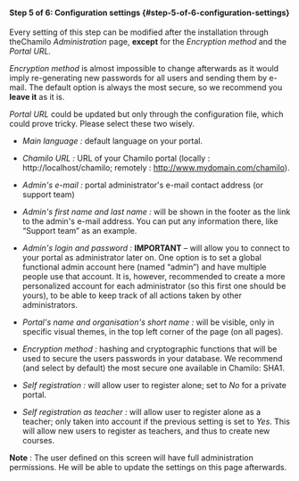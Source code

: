 #### Step 5 of 6: Configuration settings {#step-5-of-6-configuration-settings}

Every setting of this step can be modified after the installation through theChamilo _Administration_ page, **except** for the _Encryption method_ and the _Portal URL._

_Encryption method_ is almost impossible to change afterwards as it would imply re-generating new passwords for all users and sending them by e-mail. The default option is always the most secure, so we recommend you **leave it** as it is.

_Portal URL_ could be updated but only through the configuration file, which could prove tricky. Please select these two wisely.

*   _Main language :_ default language on your portal.

*   _Chamilo URL :_ URL of your Chamilo portal (locally : http://localhost/chamilo; remotely : http://www.mydomain.com/chamilo).

*   _Admin&#039;s e-mail :_ portal administrator&#039;s e-mail contact address (or support team)

*   _Admin&#039;s first name and last name :_ will be shown in the footer as the link to the admin&#039;s e-mail address. You can put any information there, like “Support team” as an example.

*   _Admin&#039;s login and password :_ **IMPORTANT** – will allow you to connect to your portal as administrator later on. One option is to set a global functional admin account here (named “admin”) and have multiple people use that account. It is, however, recommended to create a more personalized account for each administrator (so this first one should be yours), to be able to keep track of all actions taken by other administrators.

*   _Portal&#039;s name and organisation&#039;s short name :_ will be visible, only in specific visual themes, in the top left corner of the page (on all pages).

*   _Encryption method :_ hashing and cryptographic functions that will be used to secure the users passwords in your database. We recommend (and select by default) the most secure one available in Chamilo: SHA1.

*   _Self registration :_ will allow user to register alone; set to _No_ for a private portal.

*   _Self registration as teacher :_ will allow user to register alone as a teacher; only taken into account if the previous setting is set to _Yes_. This will allow new users to register as teachers, and thus to create new courses.

**Note** : The user defined on this screen will have full administration permissions. He will be able to update the settings on this page afterwards.